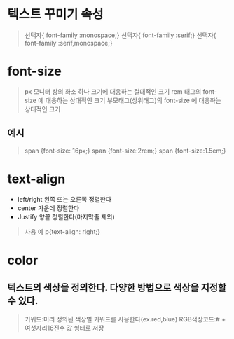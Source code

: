 # 텍스트 꾸미기 속성
> 선택자{ font-family :monospace;}
> 선택자{ font-family :serif;}
> 선택자{ font-family :serif,monospace;}
# font-size
> px 모니터 상의 화소 하나 크기에 대응하는 절대적인 크기
> rem <html>태그의 font-size 에 대응하는 상대적인 크기
> 부모태그(상위태그)의 font-size 에 대응하는 상대적인 크기
## 예시
>span {font-size: 16px;}
>span {font-size:2rem;}
>span {font-size:1.5em;}

# text-align
- left/right 왼쪽 또는 오른쪽 정렬한다
- center 가운데 정렬한다
- Justify 양끝 정렬한다(마지막줄 제외)
>사용 예 p{text-align: right;}

# color
## 텍스트의 색상을 정의한다. 다양한 방법으로 색상을 지정할 수 있다.

>키워드:미리 정의된 색상별 키워드를 사용한다(ex.red,blue)
>RGB색상코드:# + 여섯자리16진수 값 형태로 저장